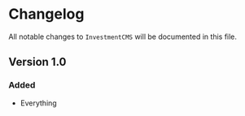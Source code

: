 # Changelog

All notable changes to `InvestmentCMS` will be documented in this file.

## Version 1.0

### Added
- Everything
